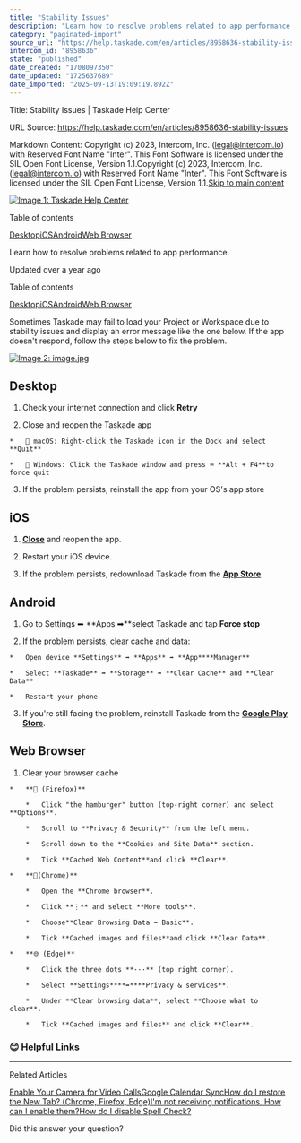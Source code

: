 ```yaml
---
title: "Stability Issues"
description: "Learn how to resolve problems related to app performance."
category: "paginated-import"
source_url: "https://help.taskade.com/en/articles/8958636-stability-issues"
intercom_id: "8958636"
state: "published"
date_created: "1708097350"
date_updated: "1725637689"
date_imported: "2025-09-13T19:09:19.892Z"
---
```


Title: Stability Issues | Taskade Help Center

URL Source: https://help.taskade.com/en/articles/8958636-stability-issues

Markdown Content:
Copyright (c) 2023, Intercom, Inc. (legal@intercom.io) with Reserved Font Name "Inter". This Font Software is licensed under the SIL Open Font License, Version 1.1.Copyright (c) 2023, Intercom, Inc. (legal@intercom.io) with Reserved Font Name "Inter". This Font Software is licensed under the SIL Open Font License, Version 1.1.[Skip to main content](https://help.taskade.com/en/articles/8958636-stability-issues#main-content)

[![Image 1: Taskade Help Center](https://downloads.intercomcdn.com/i/o/490280/d14603621e78c833c2d0e66f/2d1230f35f3009fff25b2989e93312a5.png)](https://help.taskade.com/en/)

Table of contents

[Desktop](https://help.taskade.com/en/articles/8958636-stability-issues#h_7f62f6d193)[iOS](https://help.taskade.com/en/articles/8958636-stability-issues#h_d8f21e2b7b)[Android](https://help.taskade.com/en/articles/8958636-stability-issues#h_882a9955d0)[Web Browser](https://help.taskade.com/en/articles/8958636-stability-issues#h_86e3a55114)

Learn how to resolve problems related to app performance.

Updated over a year ago

Table of contents

[Desktop](https://help.taskade.com/en/articles/8958636-stability-issues#h_7f62f6d193)[iOS](https://help.taskade.com/en/articles/8958636-stability-issues#h_d8f21e2b7b)[Android](https://help.taskade.com/en/articles/8958636-stability-issues#h_882a9955d0)[Web Browser](https://help.taskade.com/en/articles/8958636-stability-issues#h_86e3a55114)

Sometimes Taskade may fail to load your Project or Workspace due to stability issues and display an error message like the one below. If the app doesn't respond, follow the steps below to fix the problem.

[![Image 2: image.jpg](https://taskade.intercom-attachments-7.com/i/o/965377045/a806ebcc505a64939f160219/7244632183827?expires=1757792700&signature=c0ab6526f879513425413b8b10b699871ce9d488c5e211838297f782634d1400&req=fSYiFc55nYVaFb4f3HP0gKgkBmG%2FUbv%2FjpPJr9tbDbIlhAnfCnkged%2FTwWKS%0A0mnJeJ1Iq3IKQUtgfA%3D%3D%0A)](https://taskade.intercom-attachments-7.com/i/o/965377045/a806ebcc505a64939f160219/7244632183827?expires=1757792700&signature=c0ab6526f879513425413b8b10b699871ce9d488c5e211838297f782634d1400&req=fSYiFc55nYVaFb4f3HP0gKgkBmG%2FUbv%2FjpPJr9tbDbIlhAnfCnkged%2FTwWKS%0A0mnJeJ1Iq3IKQUtgfA%3D%3D%0A)

**Desktop**
-----------

1.   Check your internet connection and click **Retry**

2.   Close and reopen the Taskade app

    *   🔴 macOS: Right-click the Taskade icon in the Dock and select **Quit**

    *   🔵 Windows: Click the Taskade window and press ⌨️ **Alt + F4**to force quit

3.   If the problem persists, reinstall the app from your OS's app store

**iOS**
-------

1.   **[Close](https://support.apple.com/en-us/HT201398)** and reopen the app.

2.   Restart your iOS device.

3.   If the problem persists, redownload Taskade from the **[App Store](https://apps.apple.com/us/app/taskade-team-productivity/id1264713923)**.

**Android**
-----------

1.   Go to Settings ➡ **Apps ➡**select Taskade and tap **Force stop**

2.   If the problem persists, clear cache and data:

    *   Open device **Settings** ➡ **Apps** ➡ **App****Manager**

    *   Select **Taskade** ➡ **Storage** ➡ **Clear Cache** and **Clear Data**

    *   Restart your phone

3.   If you're still facing the problem, reinstall Taskade from the **[Google Play Store](https://apps.apple.com/us/app/taskade-team-productivity/id1264713923)**.

**Web Browser**
---------------

1.   Clear your browser cache

    *   **🦊 (Firefox)**

        *   Click "the hamburger" button (top-right corner) and select **Options**.

        *   Scroll to **Privacy & Security** from the left menu.

        *   Scroll down to the **Cookies and Site Data** section.

        *   Tick **Cached Web Content**and click **Clear**.

    *   **🤖(Chrome)**

        *   Open the **Chrome browser**.

        *   Click **⋮** and select **More tools**.

        *   Choose**Clear Browsing Data ➡ Basic**.

        *   Tick **Cached images and files**and click **Clear Data**.

    *   **🌐 (Edge)**

        *   Click the three dots **···** (top right corner).

        *   Select **Settings****➡****Privacy & services**.

        *   Under **Clear browsing data**, select **Choose what to clear**.

        *   Tick **Cached images and files** and click **Clear**.

### **😊 Helpful Links**

* * *

Related Articles

[Enable Your Camera for Video Calls](https://help.taskade.com/en/articles/8958433-enable-your-camera-for-video-calls)[Google Calendar Sync](https://help.taskade.com/en/articles/8958536-google-calendar-sync)[How do I restore the New Tab? (Chrome, Firefox, Edge)](https://help.taskade.com/en/articles/8958666-how-do-i-restore-the-new-tab-chrome-firefox-edge)[I'm not receiving notifications. How can I enable them?](https://help.taskade.com/en/articles/8958667-i-m-not-receiving-notifications-how-can-i-enable-them)[How do I disable Spell Check?](https://help.taskade.com/en/articles/8958669-how-do-i-disable-spell-check)

Did this answer your question?
